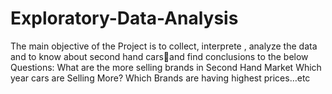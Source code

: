 # Exploratory-Data-Analysis
The main objective of the Project is to collect, interprete , analyze the data and to know about second hand carsand find conclusions to the below Questions:
What are the more selling brands in Second Hand Market
Which year cars are Selling More?
Which Brands are having highest prices…etc
